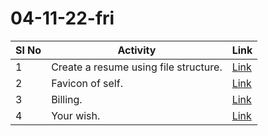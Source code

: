# 04-11-22-fri

| Sl No| Activity | Link |
| -- |--|--|
| 1 | Create a resume using file structure. |[Link](./Resume.html) |
| 2 | Favicon of self. |[Link](./Favicon.html) |
| 3 | Billing. |[Link](./Billing.html) |
| 4 | Your wish. |[Link](./Your_Self.md) |